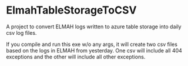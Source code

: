 # ElmahTableStorageToCSV
A project to convert ELMAH logs written to azure table storage into daily csv log files.

If you compile and run this exe w/o any args, it will create two csv files based on the logs in ELMAH from yesterday. One csv will include all 404 exceptions
and the other will include all other exceptions. 
